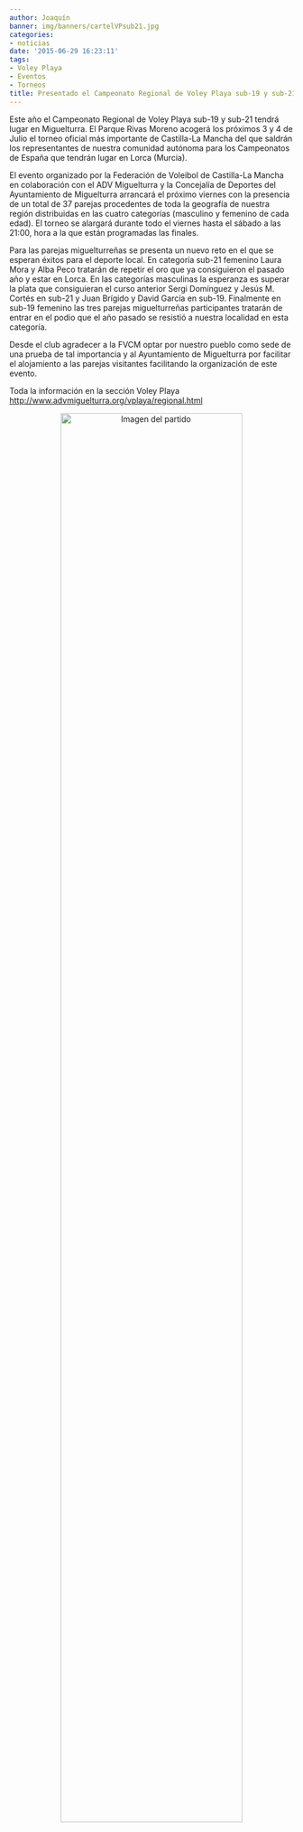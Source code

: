 ```yaml
---
author: Joaquín
banner: img/banners/cartelVPsub21.jpg
categories:
- noticias
date: '2015-06-29 16:23:11'
tags:
- Voley Playa
- Eventos
- Torneos
title: Presentado el Campeonato Regional de Voley Playa sub-19 y sub-21.
---
```


Este año el Campeonato Regional de Voley Playa sub-19 y sub-21 tendrá lugar en Miguelturra. El Parque Rivas Moreno acogerá los próximos 3 y 4 de Julio el torneo oficial más importante de Castilla-La Mancha del que saldrán los representantes de nuestra comunidad autónoma para los Campeonatos de España que tendrán lugar en Lorca (Murcia).

El evento organizado por la Federación de Voleibol de Castilla-La Mancha en colaboración con el ADV Miguelturra y la Concejalía de Deportes del Ayuntamiento de Miguelturra arrancará el próximo viernes con la presencia de un total de 37 parejas procedentes de toda la geografía de nuestra región distribuidas en las cuatro categorías (masculino y femenino de cada edad). El torneo se alargará durante todo el viernes hasta el sábado a las 21:00, hora a la que están programadas las finales.

Para las parejas miguelturreñas se presenta un nuevo reto en el que se esperan éxitos para el deporte local. En categoría sub-21 femenino Laura Mora y Alba Peco tratarán de repetir el oro que ya consiguieron el pasado año y estar en Lorca. En las categorías masculinas la esperanza es superar la plata que consiguieran el curso anterior Sergi Domínguez y Jesús M. Cortés en sub-21 y Juan Brígido y David García en sub-19. Finalmente en sub-19 femenino las tres parejas miguelturreñas participantes tratarán de entrar en el podio que el año pasado se resistió a nuestra localidad en esta categoría.

Desde el club agradecer a la FVCM optar por nuestro pueblo como sede de una prueba de tal importancia y al Ayuntamiento de Miguelturra por facilitar el alojamiento a las parejas visitantes facilitando la organización de este evento.

Toda la información en la sección Voley Playa http://www.advmiguelturra.org/vplaya/regional.html

<center>
<a target="_new" href="http://www.advmiguelturra.org/img/banners/cartelVPsub21.jpg"> 
<img alt="Imagen del partido" width="80%" align="center" src="http://www.advmiguelturra.org/img/banners/cartelVPsub21.jpg"/> </a> </center>


